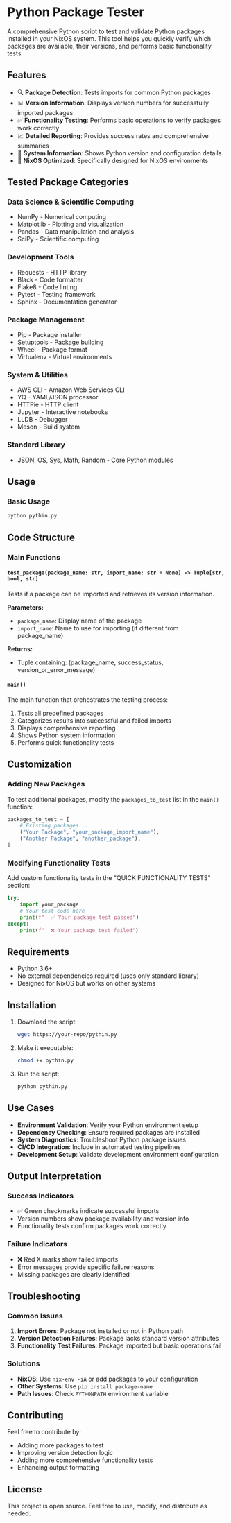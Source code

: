 # Python Package Tester

A comprehensive Python script to test and validate Python packages installed in your NixOS system. This tool helps you quickly verify which packages are available, their versions, and performs basic functionality tests.

## Features

- 🔍 **Package Detection**: Tests imports for common Python packages
- 📊 **Version Information**: Displays version numbers for successfully imported packages
- ✅ **Functionality Testing**: Performs basic operations to verify packages work correctly
- 📈 **Detailed Reporting**: Provides success rates and comprehensive summaries
- 🐍 **System Information**: Shows Python version and configuration details
- 🎯 **NixOS Optimized**: Specifically designed for NixOS environments

## Tested Package Categories

### Data Science & Scientific Computing
- NumPy - Numerical computing
- Matplotlib - Plotting and visualization
- Pandas - Data manipulation and analysis
- SciPy - Scientific computing

### Development Tools
- Requests - HTTP library
- Black - Code formatter
- Flake8 - Code linting
- Pytest - Testing framework
- Sphinx - Documentation generator

### Package Management
- Pip - Package installer
- Setuptools - Package building
- Wheel - Package format
- Virtualenv - Virtual environments

### System & Utilities
- AWS CLI - Amazon Web Services CLI
- YQ - YAML/JSON processor
- HTTPie - HTTP client
- Jupyter - Interactive notebooks
- LLDB - Debugger
- Meson - Build system

### Standard Library
- JSON, OS, Sys, Math, Random - Core Python modules

## Usage

### Basic Usage

```bash
python pythin.py
```



## Code Structure

### Main Functions

#### `test_package(package_name: str, import_name: str = None) -> Tuple[str, bool, str]`
Tests if a package can be imported and retrieves its version information.

**Parameters:**
- `package_name`: Display name of the package
- `import_name`: Name to use for importing (if different from package_name)

**Returns:**
- Tuple containing: (package_name, success_status, version_or_error_message)

#### `main()`
The main function that orchestrates the testing process:
1. Tests all predefined packages
2. Categorizes results into successful and failed imports
3. Displays comprehensive reporting
4. Shows Python system information
5. Performs quick functionality tests

## Customization

### Adding New Packages

To test additional packages, modify the `packages_to_test` list in the `main()` function:

```python
packages_to_test = [
    # Existing packages...
    ("Your Package", "your_package_import_name"),
    ("Another Package", "another_package"),
]
```

### Modifying Functionality Tests

Add custom functionality tests in the "QUICK FUNCTIONALITY TESTS" section:

```python
try:
    import your_package
    # Your test code here
    print(f"  ✅ Your package test passed")
except:
    print(f"  ❌ Your package test failed")
```

## Requirements

- Python 3.6+
- No external dependencies required (uses only standard library)
- Designed for NixOS but works on other systems

## Installation

1. Download the script:
   ```bash
   wget https://your-repo/pythin.py
   ```

2. Make it executable:
   ```bash
   chmod +x pythin.py
   ```

3. Run the script:
   ```bash
   python pythin.py
   ```

## Use Cases

- **Environment Validation**: Verify your Python environment setup
- **Dependency Checking**: Ensure required packages are installed
- **System Diagnostics**: Troubleshoot Python package issues
- **CI/CD Integration**: Include in automated testing pipelines
- **Development Setup**: Validate development environment configuration

## Output Interpretation

### Success Indicators
- ✅ Green checkmarks indicate successful imports
- Version numbers show package availability and version info
- Functionality tests confirm packages work correctly

### Failure Indicators
- ❌ Red X marks show failed imports
- Error messages provide specific failure reasons
- Missing packages are clearly identified

## Troubleshooting

### Common Issues

1. **Import Errors**: Package not installed or not in Python path
2. **Version Detection Failures**: Package lacks standard version attributes
3. **Functionality Test Failures**: Package imported but basic operations fail

### Solutions

- **NixOS**: Use `nix-env -iA` or add packages to your configuration
- **Other Systems**: Use `pip install package-name`
- **Path Issues**: Check `PYTHONPATH` environment variable

## Contributing

Feel free to contribute by:
- Adding more packages to test
- Improving version detection logic
- Adding more comprehensive functionality tests
- Enhancing output formatting

## License

This project is open source. Feel free to use, modify, and distribute as needed.
